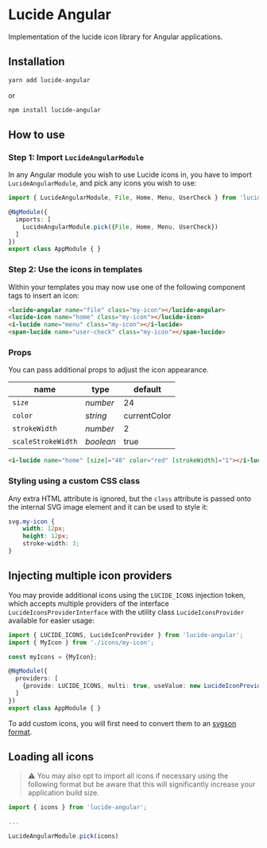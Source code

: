 # Lucide Angular

Implementation of the lucide icon library for Angular applications.

## Installation

```bash
yarn add lucide-angular
```

or

```bash
npm install lucide-angular
```

## How to use

### Step 1: Import `LucideAngularModule`

In any Angular module you wish to use Lucide icons in, you have to import `LucideAngularModule`, and pick any icons you wish to use:

```typescript
import { LucideAngularModule, File, Home, Menu, UserCheck } from 'lucide-angular';

@NgModule({
  imports: [
    LucideAngularModule.pick({File, Home, Menu, UserCheck})
  ]
})
export class AppModule { }
```

### Step 2: Use the icons in templates

Within your templates you may now use one of the following component tags to insert an icon:

```html
<lucide-angular name="file" class="my-icon"></lucide-angular>
<lucide-icon name="home" class="my-icon"></lucide-icon>
<i-lucide name="menu" class="my-icon"></i-lucide>
<span-lucide name="user-check" class="my-icon"></span-lucide>
```

### Props

You can pass additional props to adjust the icon appearance.

| name               | type      | default      |
| ------------------ | --------- | ------------ |
| `size`             | _number_  | 24           |
| `color`            | _string_  | currentColor |
| `strokeWidth`      | _number_  | 2            |
| `scaleStrokeWidth` | _boolean_ | true         |

```html
<i-lucide name="home" [size]="48" color="red" [strokeWidth]="1"></i-lucide>
```

### Styling using a custom CSS class

Any extra HTML attribute is ignored, but the `class` attribute
is passed onto the internal SVG image element and it can be used to style it:

```css
svg.my-icon {
    width: 12px;
    height: 12px;
    stroke-width: 3;
}
```

## Injecting multiple icon providers

You may provide additional icons using the `LUCIDE_ICONS` injection token,
which accepts multiple providers of the interface `LucideIconsProviderInterface`
with the utility class `LucideIconsProvider` available for easier usage:

```typescript
import { LUCIDE_ICONS, LucideIconProvider } from 'lucide-angular';
import { MyIcon } from './icons/my-icon';

const myIcons = {MyIcon};

@NgModule({
  providers: [
    {provide: LUCIDE_ICONS, multi: true, useValue: new LucideIconProvider(myIcons)},
  ]
})
export class AppModule { }
```

To add custom icons, you will first need to convert them to an [svgson format](https://github.com/elrumordelaluz/svgson).

## Loading all icons

> :warning: You may also opt to import all icons if necessary using the following format but be aware that this will significantly increase your application build size.
```typescript
import { icons } from 'lucide-angular';

...

LucideAngularModule.pick(icons)
```
